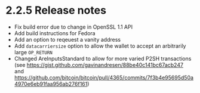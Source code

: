 2.2.5 Release notes
===================

- Fix build error due to change in OpenSSL 1.1 API
- Add build instructions for Fedora
- Add an option to reqeuest a vanity address
- Add `datacarriersize` option to allow the wallet to 
  accept an arbitrarily large `OP_RETURN`
- Changed AreInputsStandard to allow for more varied P2SH transactions
  (see https://gist.github.com/gavinandresen/88be40c141bc67acb247 and 
   https://github.com/bitcoin/bitcoin/pull/4365/commits/7f3b4e95695d50a4970e6eb91faa956ab276f161)
